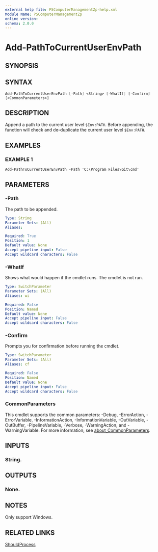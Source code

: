 ```yaml
---
external help file: PSComputerManagementZp-help.xml
Module Name: PSComputerManagementZp
online version:
schema: 2.0.0
---
```


# Add-PathToCurrentUserEnvPath

## SYNOPSIS

## SYNTAX

```
Add-PathToCurrentUserEnvPath [-Path] <String> [-WhatIf] [-Confirm] [<CommonParameters>]
```

## DESCRIPTION
Append a path to the current user level `$Env:PATH`.
Before appending, the function will check and de-duplicate the current user level `$Env:PATH`.

## EXAMPLES

### EXAMPLE 1
```
Add-PathToCurrentUserEnvPath -Path 'C:\Program Files\Git\cmd'
```

## PARAMETERS

### -Path
The path to be appended.

```yaml
Type: String
Parameter Sets: (All)
Aliases:

Required: True
Position: 1
Default value: None
Accept pipeline input: False
Accept wildcard characters: False
```

### -WhatIf
Shows what would happen if the cmdlet runs.
The cmdlet is not run.

```yaml
Type: SwitchParameter
Parameter Sets: (All)
Aliases: wi

Required: False
Position: Named
Default value: None
Accept pipeline input: False
Accept wildcard characters: False
```

### -Confirm
Prompts you for confirmation before running the cmdlet.

```yaml
Type: SwitchParameter
Parameter Sets: (All)
Aliases: cf

Required: False
Position: Named
Default value: None
Accept pipeline input: False
Accept wildcard characters: False
```

### CommonParameters
This cmdlet supports the common parameters: -Debug, -ErrorAction, -ErrorVariable, -InformationAction, -InformationVariable, -OutVariable, -OutBuffer, -PipelineVariable, -Verbose, -WarningAction, and -WarningVariable. For more information, see [about_CommonParameters](http://go.microsoft.com/fwlink/?LinkID=113216).

## INPUTS

### String.
## OUTPUTS

### None.
## NOTES
Only support Windows.

## RELATED LINKS

[ShouldProcess](https://learn.microsoft.com/zh-cn/powershell/scripting/learn/deep-dives/everything-about-shouldprocess?view=powershell-7.3)


